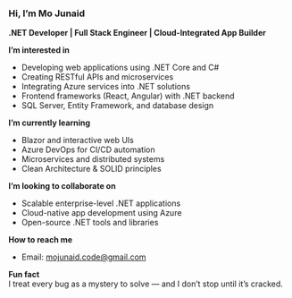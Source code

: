 ### Hi, I’m Mo Junaid 
**.NET Developer | Full Stack Engineer | Cloud-Integrated App Builder**

**I’m interested in**  
- Developing web applications using .NET Core and C#  
- Creating RESTful APIs and microservices  
- Integrating Azure services into .NET solutions  
- Frontend frameworks (React, Angular) with .NET backend  
- SQL Server, Entity Framework, and database design  

**I’m currently learning**  
- Blazor and interactive web UIs  
- Azure DevOps for CI/CD automation  
- Microservices and distributed systems  
- Clean Architecture & SOLID principles  

**I’m looking to collaborate on**  
- Scalable enterprise-level .NET applications  
- Cloud-native app development using Azure  
- Open-source .NET tools and libraries  

**How to reach me**  
- Email: mojunaid.code@gmail.com  

**Fun fact**  
I treat every bug as a mystery to solve — and I don’t stop until it’s cracked.
